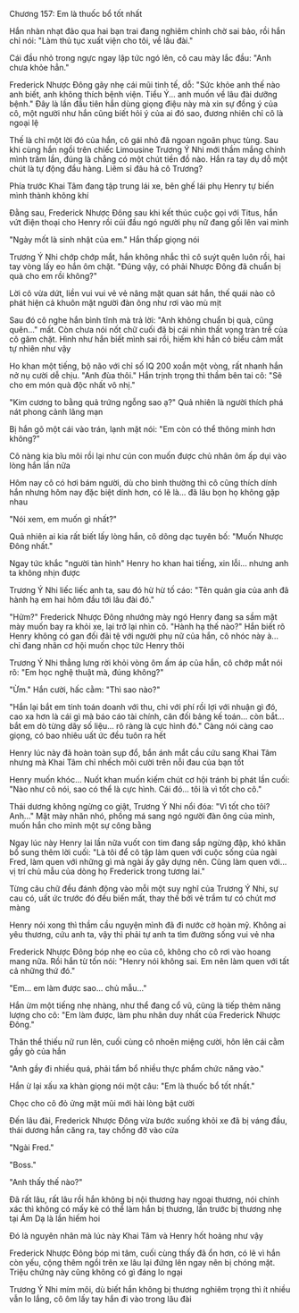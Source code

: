 




Chương 157: Em là thuốc bổ tốt nhất

Hắn nhàn nhạt đảo qua hai bạn trai đang nghiêm chỉnh chờ sai bảo, rồi hắn chỉ nói: "Làm thủ tục xuất viện cho tôi, về lâu đài."

Cái đầu nhỏ trong ngực ngay lập tức ngó lên, cô cau mày lắc đầu: "Anh chưa khỏe hẳn."

Frederick Nhược Đông gãy nhẹ cái mũi tinh tế, dỗ: "Sức khỏe anh thế nào anh biết, anh không thích bệnh viện. Tiểu Ý... anh muốn về lâu đài dưỡng bệnh." Đây là lần đầu tiên hắn dùng giọng điệu này mà xin sự đồng ý của cô, một người như hắn cũng biết hỏi ý của ai đó sao, đương nhiên chỉ cô là ngoại lệ

Thế là chỉ một lời đó của hắn, cô gái nhỏ đã ngoan ngoãn phục tùng. Sau khi cùng hắn ngồi trên chiếc Limousine Trương Ý Nhi mới thầm mắng chính mình trăm lần, đúng là chẳng có một chút tiền đồ nào. Hắn ra tay dụ dỗ một chút là tự động đầu hàng. Liêm sỉ đâu hả cô Trương?

Phía trước Khai Tâm đang tập trung lái xe, bên ghế lái phụ Henry tự biến mình thành không khí

Đằng sau, Frederick Nhược Đông sau khi kết thúc cuộc gọi với Titus, hắn vứt điện thoại cho Henry rồi cúi đầu ngó người phụ nữ đang gối lên vai mình

"Ngày mốt là sinh nhật của em." Hắn thấp giọng nói

Trương Ý Nhi chớp chớp mắt, hắn không nhắc thì cô suýt quên luôn rồi, hai tay vòng lấy eo hắn ôm chặt. "Đúng vậy, có phải Nhược Đông đã chuẩn bị quà cho em rồi không?"

Lời cô vừa dứt, liền vui vui vẻ vẻ nâng mặt quan sát hắn, thế quái nào cô phát hiện cả khuôn mặt người đàn ông như rơi vào mù mịt


Sau đó cô nghe hắn bình tĩnh mà trả lời: "Anh không chuẩn bị quà, cũng quên..." mất. Còn chưa nói nốt chữ cuối đã bị cái nhìn thất vọng tràn trề của cô găm chặt. Hình như hắn biết mình sai rồi, hiếm khi hắn có biểu cảm mất tự nhiên như vậy

Ho khan một tiếng, bộ não với chỉ số IQ 200 xoắn một vòng, rất nhanh hắn nở nụ cười dễ chịu. "Anh đùa thôi." Hắn trịnh trọng thì thầm bên tai cô: "Sẽ cho em món quà độc nhất vô nhị."

"Kim cương to bằng quả trứng ngỗng sao ạ?" Quả nhiên là người thích phá nát phong cảnh lãng mạn

Bị hắn gõ một cái vào trán, lạnh mặt nói: "Em còn có thể thông minh hơn không?"

Cô nàng kia bĩu môi rồi lại như cún con muốn được chủ nhân ôm ấp dụi vào lòng hắn lần nữa

Hôm nay cô có hơi bám người, dù cho bình thường thì cô cũng thích dính hắn nhưng hôm nay đặc biệt dính hơn, có lẽ là... đã lâu bọn họ không gặp nhau

"Nói xem, em muốn gì nhất?"

Quả nhiên ai kia rất biết lấy lòng hắn, cô dõng dạc tuyên bố: "Muốn Nhược Đông nhất."

Ngay tức khắc "người tàn hình" Henry ho khan hai tiếng, xin lỗi... nhưng anh ta không nhịn được

Trương Ý Nhi liếc liếc anh ta, sau đó hừ hừ tố cáo: "Tên quản gia của anh đã hành hạ em hai hôm đầu tới lâu đài đó."

"Hửm?" Frederick Nhược Đông nhướng mày ngó Henry đang sa sầm mặt mày muốn bay ra khỏi xe, lại trở lại nhìn cô. "Hành hạ thế nào?" Hắn biết rõ Henry không có gan đối đãi tệ với người phụ nữ của hắn, cô nhóc này à... chỉ đang nhân cơ hội muốn chọc tức Henry thôi

Trương Ý Nhi thẳng lưng rời khỏi vòng ôm ấm áp của hắn, cô chớp mắt nói rõ: "Em học nghệ thuật mà, đúng không?"

"Ừm." Hắn cười, hấc cằm: "Thì sao nào?"


"Hắn lại bắt em tính toán doanh với thu, chi với phí rồi lợi với nhuận gì đó, cao xa hơn là cái gì mà báo cáo tài chính, cân đối bảng kế toán... còn bắt... bắt em dò từng dãy số liệu... rõ ràng là cực hình đó." Càng nói càng cao giọng, có bao nhiêu uất ức đều tuôn ra hết

Henry lúc này đã hoàn toàn sụp đổ, bắn ánh mắt cầu cứu sang Khai Tâm nhưng mà Khai Tâm chỉ nhếch môi cười trên nỗi đau của bạn tốt

Henry muốn khóc... Nuốt khan muốn kiếm chút cơ hội tránh bị phát lần cuối: "Nào như cô nói, sao có thể là cực hình. Cái đó... tôi là vì tốt cho cô."

Thái dương không ngừng co giật, Trương Ý Nhi nổi đóa: "Vì tốt cho tôi? Anh..." Mặt mày nhăn nhó, phồng má sang ngó người đàn ông của mình, muốn hắn cho mình một sự công bằng

Ngay lúc này Henry lai lần nữa vuốt con tim đang sắp ngừng đập, khó khăn bổ sung thêm lời cuối: "Là tôi để cô tập làm quen với cuộc sống của ngài Fred, làm quen với những gì mà ngài ấy gây dựng nên. Cũng làm quen với... vị trí chủ mẫu của dòng họ Frederick trong tương lai."

Từng câu chữ đều đánh động vào mỗi một suy nghĩ của Trương Ý Nhi, sự cau có, uất ức trước đó đều biến mất, thay thế bởi vẻ trầm tư có chút mơ màng

Henry nói xong thì thầm cầu nguyện mình đã đi nước cờ hoàn mỹ. Không ai yêu thương, cứu anh ta, vậy thì phải tự anh ta tìm đường sống vui vẻ nha

Frederick Nhược Đông bóp nhẹ eo của cô, không cho cô rơi vào hoang mang nữa. Rồi hắn từ tốn nói: "Henry nói không sai. Em nên làm quen với tất cả những thứ đó."

"Em... em làm được sao... chủ mẫu..."

Hắn ừm một tiếng nhẹ nhàng, như thể đang cổ vũ, cũng là tiếp thêm năng lượng cho cô: "Em làm được, làm phu nhân duy nhất của Frederick Nhược Đông."

Thân thể thiếu nữ run lên, cuối cùng cô nhoẽn miệng cười, hôn lên cái cằm gầy gò của hắn

"Anh gầy đi nhiều quá, phải tẩm bổ nhiều thực phẩm chức năng vào."

Hắn ừ lại xấu xa khàn giọng nói một câu: "Em là thuốc bổ tốt nhất."

Chọc cho cô đỏ ửng mặt mũi mới hài lòng bật cười

Đến lâu đài, Frederick Nhược Đông vừa bước xuống khỏi xe đã bị váng đầu, thái dương hắn căng ra, tay chống đỡ vào cửa

"Ngài Fred."

"Boss."

"Anh thấy thế nào?"

Đã rất lâu, rất lâu rồi hắn không bị nội thương hay ngoại thương, nói chính xác thì không có mấy kẻ có thể làm hắn bị thương, lần trước bị thương nhẹ tại Ám Dạ là lần hiếm hoi

Đó là nguyên nhân mà lúc này Khai Tâm và Henry hốt hoảng như vậy

Frederick Nhược Đông bóp mi tâm, cuối cùng thấy đã ổn hơn, có lẽ vì hắn còn yếu, cộng thêm ngồi trên xe lâu lại đứng lên ngay nên bị chóng mặt. Triệu chứng này cũng không có gì đáng lo ngại

Trương Ý Nhi mím môi, dù biết hắn không bị thương nghiêm trọng thì ít nhiều vẫn lo lắng, cô ôm lấy tay hắn đi vào trong lâu đài




